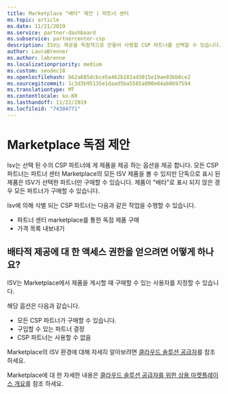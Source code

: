```yaml
---
title: Marketplace "배타" 제안 | 파트너 센터
ms.topic: article
ms.date: 11/21/2019
ms.service: partner-dashboard
ms.subservice: partnercenter-csp
description: ISV는 제공을 독점적으로 만들어 사용할 CSP 파트너를 선택할 수 있습니다.
author: LauraBrenner
ms.author: labrenne
ms.localizationpriority: medium
ms.custom: seodec18
ms.openlocfilehash: b62a685dcbce5a462b182ad3015e19ae03bb6ce2
ms.sourcegitcommit: 1c3d3b95135e1daad5ba5585a090e84ab0b97594
ms.translationtype: MT
ms.contentlocale: ko-KR
ms.lasthandoff: 11/22/2019
ms.locfileid: "74384771"
---
```

# <a name="marketplace-exclusive-offers"></a>Marketplace 독점 제안

Isv는 선택 된 수의 CSP 파트너에 게 제품을 제공 하는 옵션을 제공 합니다. 모든 CSP 파트너는 파트너 센터 Marketplace의 모든 ISV 제품을 볼 수 있지만 단독으로 표시 된 제품은 ISV가 선택한 파트너만 구매할 수 있습니다. 제품이 "배타"로 표시 되지 않은 경우 모든 파트너가 구매할 수 있습니다.

Isv에 의해 식별 되는 CSP 파트너는 다음과 같은 작업을 수행할 수 있습니다.

- 파트너 센터 marketplace를 통한 독점 제품 구매
- 가격 목록 내보내기

## <a name="how-do-you-gain-access-to-exclusive-offers"></a>배타적 제공에 대 한 액세스 권한을 얻으려면 어떻게 하나요?

ISV는 Marketplace에서 제품을 게시할 때 구매할 수 있는 사용자를 지정할 수 있습니다. 

해당 옵션은 다음과 같습니다.

- 모든 CSP 파트너가 구매할 수 있습니다.
- 구입할 수 있는 파트너 결정
- CSP 파트너는 사용할 수 없음

Marketplace의 ISV 환경에 대해 자세히 알아보려면 [클라우드 솔루션 공급자](https://docs.microsoft.com/azure/marketplace/cloud-solution-providers)를 참조 하세요.

Marketplace에 대 한 자세한 내용은 [클라우드 솔루션 공급자를 위한 상용 마켓플레이스 개요](https://docs.microsoft.partner-center/commercial-marketplace-overview.md)를 참조 하세요.